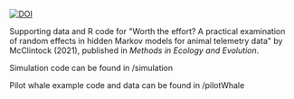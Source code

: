 [![DOI](https://zenodo.org/badge/348135630.svg)](https://zenodo.org/badge/latestdoi/348135630)

Supporting data and R code for "Worth the effort? A practical examination of random effects in hidden Markov models for animal telemetry data" by McClintock (2021), published in *Methods in Ecology and Evolution*.

Simulation code can be found in /simulation

Pilot whale example code and data can be found in /pilotWhale
